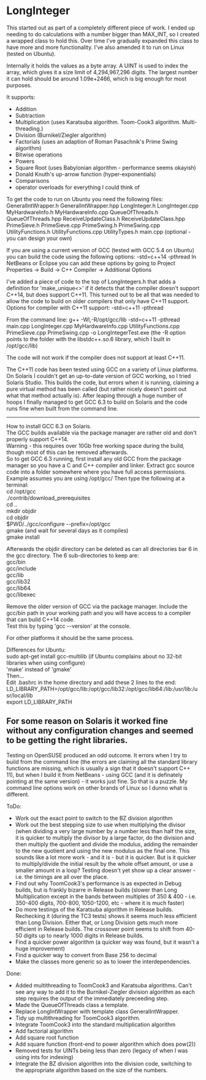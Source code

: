 # LongInteger

This started out as part of a completely different piece of work. I ended up needing to do calculations with a number bigger than MAX_INT,
so I created a wrapped class to hold this.
Over time I've gradually expanded this class to have more and more functionality. I've also amended it to run on Linux (tested on Ubuntu).

Internally it holds the values as a byte array. A UINT is used to index the array, which gives it a size limit of 4,294,967,296 digits. The largest number it can hold should be around 1.09e+2466, which is big enough for most purposes.

It supports:
- Addition
- Subtraction
- Multiplication (uses Karatsuba algorithm. Toom-Cook3 algorithm. Multi-threading.)
- Division (Burnikel/Ziegler algorithm)
- Factorials (uses an adaption of Roman Pasachnik's Prime Swing algorithm)
- Bitwise operations
- Powers
- Square Root (uses Babylonian algorithm - performance seems okayish)
- Donald Knuth's up-arrow function (hyper-exponentials)
- Comparisons
- operator overloads for everything I could think of

To get the code to run on Ubuntu you need the following files:
GeneralIntWrapper.h
GeneralIntWrapper.hpp
LongInteger.h
LongInteger.cpp
MyHardwareInfo.h
MyHardwareInfo.cpp
QueueOfThreads.h
QueueOfThreads.hpp
ReceiveUpdateClass.h
ReceiveUpdateClass.hpp
PrimeSieve.h
PrimeSieve.cpp
PrimeSwing.h
PrimeSwing.cpp
UtilityFunctions.h
UtilityFunctions.cpp
UtilityTypes.h
main.cpp (optional - you can design your own)


If you are using a current version of GCC (tested with GCC 5.4 on Ubuntu) you can build the code using the following options:
-std=c++14 -pthread
In NetBeans or Eclipse you can add these options by going to Project Properties -> Build -> C++ Compiler -> Additional Options

I've added a piece of code to the top of LongIntegers.h that adds a definition for 'make_unique<>' if it detects that the compiler doesn't support C++14, but does support C++11.
This turned out to be all that was needed to allow the code to build on older compilers that only have C++11 support.
Options for compiler with C++11 support:
-std=c++11 -pthread

From the command line:
g++ -Wl,-R/opt/gcc/lib -std=c++11 -pthread  main.cpp LongInteger.cpp MyHardwareInfo.cpp UtilityFunctions.cpp PrimeSieve.cpp PrimeSwing.cpp -o LongIntegerTest.exe
(the -R option points to the folder with the libstdc++.so.6 library, which I built in /opt/gcc/lib)

The code will not work if the compiler does not support at least C++11.

The C++11 code has been tested using GCC on a variety of Linux platforms. On Solaris I couldn't get an up-to-date version of GCC working, so I tried Solaris Studio. This builds the code, but errors when it is running, claiming a pure virtual method has been called (but rather nicely doesn't point out what that method actually is). After leaping through a huge number of hoops I finally managed to get GCC 6.3 to build on Solaris and the code runs fine when built from the command line.

-----------------
How to install GCC 6.3 on Solaris.<br>
The GCC builds available via the package manager are rather old and don't properly support C++14.<br>
Warning - this requires over 10Gb free working space during the build, though most of this can be removed afterwards.<br>
So to get GCC 6.3 running, first install any old GCC from the package manager so you have a C and C++ compiler and linker.
Extract gcc source code into a folder somewhere where you have full access permissions. Example assumes you are using /opt/gcc/
Then type the following at a terminal:<br>
cd /opt/gcc<br>
./contrib/download_prerequisites<br>
cd ..<br>
mkdir objdir<br>
cd objdir<br>
$PWD/../gcc/configure --prefix=/opt/gcc <br>
gmake (and wait for several days as it compiles)<br>
gmake install<br>

Afterwards the objdir directory can be deleted as can all directories bar 6 in the gcc directory.
The 6 sub-directories to keep are:<br>
gcc/bin<br>
gcc/include<br>
gcc/lib<br>
gcc/lib32<br>
gcc/lib64<br>
gcc/libexec<br>

Remove the older version of GCC via the package manager.
Include the gcc/bin path in your working path and you will have access to a compiler that can build C++14 code.<br>
Test this by typing 'gcc --version' at the console.

For other platforms it should be the same process.

Differences for Ubuntu:<br>
sudo apt-get install gcc-multilib (if Ubuntu complains about no 32-bit libraries when using configure)<br>
'make' instead of 'gmake'<br>
Then...<br>
Edit .bashrc in the home directory and add these 2 lines to the end:<br>
LD_LIBRARY_PATH=/opt/gcc/lib:/opt/gcc/lib32:/opt/gcc/lib64:/lib:/usr/lib:/usr/local/lib<br>
export LD_LIBRARY_PATH<br>

For some reason on Solaris it worked fine without any configuration changes and seemed to be getting the right libraries.
----------------



Testing on OpenSUSE produced an odd outcome. It errors when I try to build from the command line (the errors are claiming all the standard library functions are missing, which is usually a sign that it doesn't support C++ 11), but when I build it from NetBeans - using GCC (and it is definately pointing at the same version) - it works just fine. So that is a puzzle. My command line options work on other brands of Linux so I dunno what is different.


ToDo:
- Work out the exact point to switch to the BZ division algorithm
- Work out the best stepping size to use when multiplying the divisor (when dividing a very large number by a number less than half
    the size, it is quicker to multiply the divisor by a large factor, do the division and then multiply the quotient and divide the
    modulus, adding the remainder to the new quotient and using the new modulus as the final one. This sounds like a lot more work - and
    it is - but it is quicker. But is it quicker to multiply/divide the initial result by the whole offset amount, or use a smaller amount
    in a loop? Testing doesn't yet show up a clear answer - i.e. the timings are all over the place.
- Find out why ToomCook3's performance is as expected in Debug builds, but is frankly bizarre in Release builds (slower than Long
Multiplication except in the bands between multiples of 350 & 400 - i.e. 350-400 digits, 700-800, 1050-1200, etc - where it is much
faster)
- Do more testings of the Karatsuba algorithm in Release builds. Rechecking it (during the TC3 tests) shows it seems much less efficient than Long Division. Either that, or Long Division gets much more efficient in Release builds. The crossover point seems to shift from 40-50 digits up to nearly 1000 digits in Release builds.
- Find a quicker power algorithm (a quicker way was found, but it wasn't a huge improvement)
- Find a quicker way to convert from Base 256 to decimal
- Make the classes more generic so as to lower the interdependencies.

Done:
- Added multithreading to ToomCook3 and Karatsuba algorithms. Can't see any way to add it to the Burnikel-Ziegler division algorithm as each step requires the output of the immediately preceeding step.
- Made the QueueOfThreads class a template.
- Replace LongIntWrapper with template class GeneralIntWrapper.
- Tidy up multithreading for ToomCook3 algorithm.
- Integrate ToomCook3 into the standard multiplication algorithm
- Add factorial algorithm
- Add square root function
- Add square function (front-end to power algorithm which does pow(2))
- Removed tests for UINTs being less than zero (legacy of when I was using ints for indexing)
- Integrate the BZ division algorithm into the division code, switching to the appropriate algorithm based on the size of the numbers.
